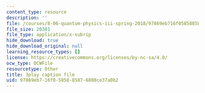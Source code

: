 ```yaml
---
content_type: resource
description: ''
file: /courses/8-06-quantum-physics-iii-spring-2018/97869eb716f0585885876808ce37a0b2_TDYMriH63us.vtt
file_size: 20381
file_type: application/x-subrip
hide_download: true
hide_download_original: null
learning_resource_types: []
license: https://creativecommons.org/licenses/by-nc-sa/4.0/
ocw_type: OCWFile
resourcetype: Other
title: 3play caption file
uid: 97869eb7-16f0-5858-8587-6808ce37a0b2
---
```

